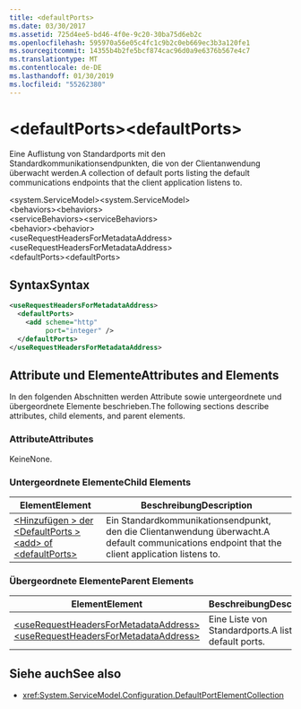```yaml
---
title: <defaultPorts>
ms.date: 03/30/2017
ms.assetid: 725d4ee5-bd46-4f0e-9c20-30ba75d6eb2c
ms.openlocfilehash: 595970a56e05c4fc1c9b2c0eb669ec3b3a120fe1
ms.sourcegitcommit: 14355b4b2fe5bcf874cac96d0a9e6376b567e4c7
ms.translationtype: MT
ms.contentlocale: de-DE
ms.lasthandoff: 01/30/2019
ms.locfileid: "55262380"
---
```

# <a name="defaultports"></a><span data-ttu-id="dde99-101">\<defaultPorts></span><span class="sxs-lookup"><span data-stu-id="dde99-101">\<defaultPorts></span></span>
<span data-ttu-id="dde99-102">Eine Auflistung von Standardports mit den Standardkommunikationsendpunkten, die von der Clientanwendung überwacht werden.</span><span class="sxs-lookup"><span data-stu-id="dde99-102">A collection of default ports listing the default communications endpoints that the client application listens to.</span></span>  
  
<span data-ttu-id="dde99-103">\<system.ServiceModel></span><span class="sxs-lookup"><span data-stu-id="dde99-103">\<system.ServiceModel></span></span>  
<span data-ttu-id="dde99-104">\<behaviors></span><span class="sxs-lookup"><span data-stu-id="dde99-104">\<behaviors></span></span>  
<span data-ttu-id="dde99-105">\<serviceBehaviors></span><span class="sxs-lookup"><span data-stu-id="dde99-105">\<serviceBehaviors></span></span>  
<span data-ttu-id="dde99-106">\<behavior></span><span class="sxs-lookup"><span data-stu-id="dde99-106">\<behavior></span></span>  
<span data-ttu-id="dde99-107">\<useRequestHeadersForMetadataAddress></span><span class="sxs-lookup"><span data-stu-id="dde99-107">\<useRequestHeadersForMetadataAddress></span></span>  
<span data-ttu-id="dde99-108">\<defaultPorts></span><span class="sxs-lookup"><span data-stu-id="dde99-108">\<defaultPorts></span></span>  
  
## <a name="syntax"></a><span data-ttu-id="dde99-109">Syntax</span><span class="sxs-lookup"><span data-stu-id="dde99-109">Syntax</span></span>  
  
```xml  
<useRequestHeadersForMetadataAddress>
  <defaultPorts>
    <add scheme="http"
         port="integer" />
  </defaultPorts>
</useRequestHeadersForMetadataAddress>
```  
  
## <a name="attributes-and-elements"></a><span data-ttu-id="dde99-110">Attribute und Elemente</span><span class="sxs-lookup"><span data-stu-id="dde99-110">Attributes and Elements</span></span>  
 <span data-ttu-id="dde99-111">In den folgenden Abschnitten werden Attribute sowie untergeordnete und übergeordnete Elemente beschrieben.</span><span class="sxs-lookup"><span data-stu-id="dde99-111">The following sections describe attributes, child elements, and parent elements.</span></span>  
  
### <a name="attributes"></a><span data-ttu-id="dde99-112">Attribute</span><span class="sxs-lookup"><span data-stu-id="dde99-112">Attributes</span></span>  
 <span data-ttu-id="dde99-113">Keine</span><span class="sxs-lookup"><span data-stu-id="dde99-113">None.</span></span>  
  
### <a name="child-elements"></a><span data-ttu-id="dde99-114">Untergeordnete Elemente</span><span class="sxs-lookup"><span data-stu-id="dde99-114">Child Elements</span></span>  
  
|<span data-ttu-id="dde99-115">Element</span><span class="sxs-lookup"><span data-stu-id="dde99-115">Element</span></span>|<span data-ttu-id="dde99-116">Beschreibung</span><span class="sxs-lookup"><span data-stu-id="dde99-116">Description</span></span>|  
|-------------|-----------------|  
|[<span data-ttu-id="dde99-117">\<Hinzufügen > der \<DefaultPorts ></span><span class="sxs-lookup"><span data-stu-id="dde99-117">\<add> of \<defaultPorts></span></span>](../../../../../docs/framework/configure-apps/file-schema/wcf/add-of-defaultports.md)|<span data-ttu-id="dde99-118">Ein Standardkommunikationsendpunkt, den die Clientanwendung überwacht.</span><span class="sxs-lookup"><span data-stu-id="dde99-118">A default communications endpoint that the client application listens to.</span></span>|  
  
### <a name="parent-elements"></a><span data-ttu-id="dde99-119">Übergeordnete Elemente</span><span class="sxs-lookup"><span data-stu-id="dde99-119">Parent Elements</span></span>  
  
|<span data-ttu-id="dde99-120">Element</span><span class="sxs-lookup"><span data-stu-id="dde99-120">Element</span></span>|<span data-ttu-id="dde99-121">Beschreibung</span><span class="sxs-lookup"><span data-stu-id="dde99-121">Description</span></span>|  
|-------------|-----------------|  
|[<span data-ttu-id="dde99-122">\<useRequestHeadersForMetadataAddress></span><span class="sxs-lookup"><span data-stu-id="dde99-122">\<useRequestHeadersForMetadataAddress></span></span>](../../../../../docs/framework/configure-apps/file-schema/wcf/userequestheadersformetadataaddress.md)|<span data-ttu-id="dde99-123">Eine Liste von Standardports.</span><span class="sxs-lookup"><span data-stu-id="dde99-123">A list of default ports.</span></span>|  
  
## <a name="see-also"></a><span data-ttu-id="dde99-124">Siehe auch</span><span class="sxs-lookup"><span data-stu-id="dde99-124">See also</span></span>
- <xref:System.ServiceModel.Configuration.DefaultPortElementCollection>
